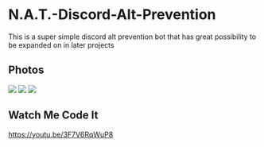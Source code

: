 # N.A.T.-Discord-Alt-Prevention
This is a super simple discord alt prevention bot that has great possibility to be expanded on in later projects

## Photos 
![](https://i.imgur.com/0WaVBhz.png)
![](https://i.imgur.com/NKrXChq.png)
![](https://i.imgur.com/NCucnyL.png)

## Watch Me Code It
https://youtu.be/3F7V6RqWuP8
